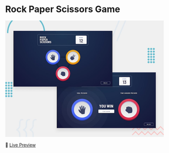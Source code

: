 # Rock Paper Scissors Game

![design](./design.jpg)

🚀 [Live Preview](https://vishal-rock-paper-scissors-game.netlify.app/)
